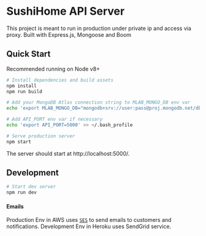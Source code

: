 # SushiHome API Server

This project is meant to run in production under private ip and access via proxy.
Built with Express.js, Mongoose and Boom

## Quick Start

Recommended running on Node v8+

```sh
# Install dependencies and build assets
npm install
npm run build

# Add your MongoDB Atlas connection string to MLAB_MONGO_DB env var
echo 'export MLAB_MONGO_DB="mongodb+srv://user:pass@proj.mongodb.net/dbname?retryWrites=true"' >> ~/.bash_profile

# Add API_PORT env var if necessary
echo 'export API_PORT=5000' >> ~/.bash_profile

# Serve production server
npm start
```

The server should start at http://localhost:5000/.

## Development

```sh
# Start dev server
npm run dev
```

#### Emails

Production Env in AWS uses [`SES`](https://docs.aws.amazon.com/sdk-for-javascript/v2/developer-guide/ses-examples-sending-email.html) to send emails to customers and notifications.
Development Env in Heroku uses SendGrid service.
